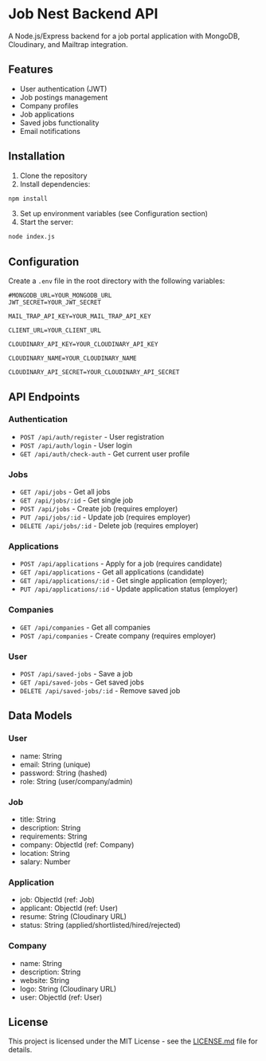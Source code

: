 # Job Nest Backend API

A Node.js/Express backend for a job portal application with MongoDB, Cloudinary, and Mailtrap integration.

## Features

- User authentication (JWT)
- Job postings management
- Company profiles
- Job applications
- Saved jobs functionality
- Email notifications

## Installation

1. Clone the repository
2. Install dependencies:

```bash
npm install
```

3. Set up environment variables (see Configuration section)
4. Start the server:

```bash
node index.js
```

## Configuration

Create a `.env` file in the root directory with the following variables:

```
#MONGODB_URL=YOUR_MONGODB_URL
JWT_SECRET=YOUR_JWT_SECRET

MAIL_TRAP_API_KEY=YOUR_MAIL_TRAP_API_KEY

CLIENT_URL=YOUR_CLIENT_URL

CLOUDINARY_API_KEY=YOUR_CLOUDINARY_API_KEY

CLOUDINARY_NAME=YOUR_CLOUDINARY_NAME

CLOUDINARY_API_SECRET=YOUR_CLOUDINARY_API_SECRET
```

## API Endpoints

### Authentication

- `POST /api/auth/register` - User registration
- `POST /api/auth/login` - User login
- `GET /api/auth/check-auth` - Get current user profile

### Jobs

- `GET /api/jobs` - Get all jobs
- `GET /api/jobs/:id` - Get single job
- `POST /api/jobs` - Create job (requires employer)
- `PUT /api/jobs/:id` - Update job (requires employer)
- `DELETE /api/jobs/:id` - Delete job (requires employer)

### Applications

- `POST /api/applications` - Apply for a job (requires candidate)
- `GET /api/applications` - Get all applications (candidate)
- `GET /api/applications/:id` - Get single application (employer);
- `PUT /api/applications/:id` - Update application status (employer)

### Companies

- `GET /api/companies` - Get all companies
- `POST /api/companies` - Create company (requires employer)

### User

- `POST /api/saved-jobs` - Save a job
- `GET /api/saved-jobs` - Get saved jobs
- `DELETE /api/saved-jobs/:id` - Remove saved job

## Data Models

### User

- name: String
- email: String (unique)
- password: String (hashed)
- role: String (user/company/admin)

### Job

- title: String
- description: String
- requirements: String
- company: ObjectId (ref: Company)
- location: String
- salary: Number

### Application

- job: ObjectId (ref: Job)
- applicant: ObjectId (ref: User)
- resume: String (Cloudinary URL)
- status: String (applied/shortlisted/hired/rejected)

### Company

- name: String
- description: String
- website: String
- logo: String (Cloudinary URL)
- user: ObjectId (ref: User)

## License

This project is licensed under the MIT License - see the [LICENSE.md](LICENSE.md) file for details.
